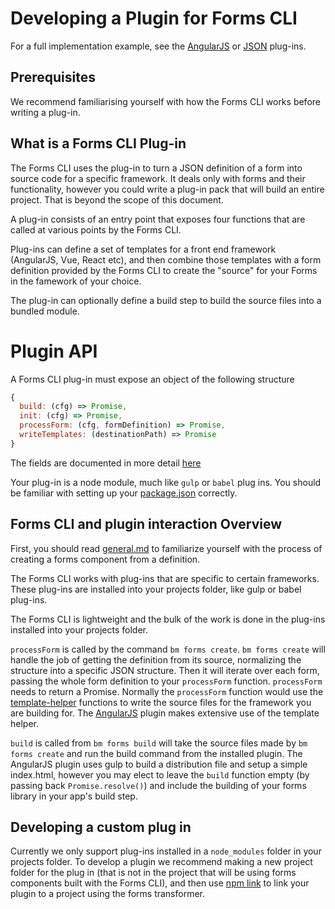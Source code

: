 # Developing a Plugin for Forms CLI

For a full implementation example, see the [AngularJS](../packages/bm-plugin-forms-angularjs) or [JSON](../packages/bm-plugin-forms-json) plug-ins.

## Prerequisites

We recommend familiarising yourself with how the Forms CLI works before writing a plug-in.

## What is a Forms CLI Plug-in

The Forms CLI uses the plug-in to turn a JSON definition of a form into source code for a specific framework. It deals only with forms and their functionality, however you could write a plug-in pack that will build an entire project. That is beyond the scope of this document.

A plug-in consists of an entry point that exposes four functions that are called at various points by the Forms CLI.

Plug-ins can define a set of templates for a front end framework (AngularJS, Vue, React etc), and then combine those templates with a form definition provided by the Forms CLI to create the "source" for your Forms in the famework of your choice.

The plug-in can optionally define a build step to build the source files into a bundled module.

# Plugin API

A Forms CLI plug-in must expose an object of the following structure

```javascript
{
  build: (cfg) => Promise,
  init: (cfg) => Promise,
  processForm: (cfg, formDefinition) => Promise,
  writeTemplates: (destinationPath) => Promise
}
```
The fields are documented in more detail [here](sample-plugin-index.md)

Your plug-in is a node module, much like `gulp` or `babel` plug ins. You should be familiar with setting up your [package.json](https://docs.npmjs.com/files/package.json#main) correctly.

## Forms CLI and plugin interaction Overview

First, you should read [general.md](general.md) to familiarize yourself with the process of creating a forms component from a definition.

The Forms CLI works with plug-ins that are specific to certain frameworks. These plug-ins are installed into your projects folder, like gulp or babel plug-ins.

The Forms CLI is lightweight and the bulk of the work is done in the plug-ins installed into your projects folder.

`processForm` is called by the command `bm forms create`. `bm forms create` will handle the job of getting the definition from its source, normalizing the structure into a specific JSON structure. Then it will iterate over each form, passing the whole form definition to your `processForm` function. `processForm` needs to return a Promise. Normally the `processForm` function would use the [template-helper](../packages/template-helper) functions to write the source files for the framework you are building for. The [AngularJS](../packages/bm-plugin-forms-angularjs) plugin makes extensive use of the template helper.

`build` is called from `bm forms build` will take the source files made by `bm forms create` and run the build command from the installed plugin. The AngularJS plugin uses gulp to build a distribution file and setup a simple index.html, however you may elect to leave the `build` function empty (by passing back `Promise.resolve()`) and include the building of your forms library in your app's build step.

## Developing a custom plug in

Currently we only support plug-ins installed in a `node_modules` folder in your projects folder. To develop a plugin we recommend making a new project folder for the plug in (that is not in the project that will be using forms components built with the Forms CLI), and then use [npm link](https://docs.npmjs.com/cli/link) to link your plugin to a project using the forms transformer.
